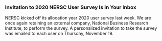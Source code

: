 ### Invitation to 2020 NERSC User Survey Is in Your Inbox

NERSC kicked off its allocation year 2020 user survey last week. We are once
again retaining an external company, National Business Research Institute, to
perform the survey. A personalized invitation to take the survey was emailed to
each user on Thursday, November 19.
